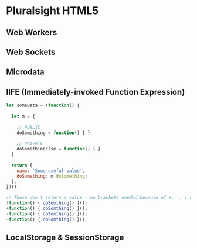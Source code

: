 # Pluralsight HTML5

## Web Workers
## Web Sockets
## Microdata

## IIFE (Immediately-invoked Function Expression)

```javascript
let someData = (function() {
  
  let m = {
  
    // PUBLIC
    doSomething = function() { }
    
    // PRIVATE
    doSomethingElse = function() { }
  }
  
  return {
    name: 'Some useful value',
    doSomething: m.doSomething;
  };
})();

// These don't return a value - no brackets needed because of +. -, ! or ~.
!function() { doSomthing() }();
+function() { doSomthing() }();
-function() { doSomthing() }();
~function() { doSomthing() }();
```

## LocalStorage & SessionStorage

